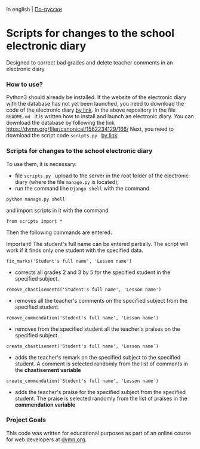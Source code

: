 In english | [По-русски](../README.md)

# Scripts for changes to the school electronic diary
Designed to correct bad grades and delete teacher comments in an electronic diary

### How to use?
Python3 should already be installed.
If the website of the electronic diary with the database has not yet been launched, you need to download the code of the electronic diary
[by link](https://github.com/devmanorg/e-diary/tree/master ).
In the above repository in the file `README.md ` it is written how to install and launch an electronic diary.
You can download the database by following the link https://dvmn.org/filer/canonical/1562234129/166/
Next, you need to download the script code `scripts.py ` [by link](https://github.com/mulchus/E-diary-scripts):


### Scripts for changes to the school electronic diary
To use them, it is necessary:
- file `scripts.py ` upload to the server in the root folder of the electronic diary (where the file ``manage.py`` is located);
- run the command line `Django shell` with the command
```
python manage.py shell
```
and import scripts in it with the command
```
from scripts import *
```

Then the following commands are entered.

Important! The student's full name can be entered partially. The script will work if it finds only one student with the specified data.
```
fix_marks('Student's full name', 'Lesson name')
```
- corrects all grades 2 and 3 by 5 for the specified student in the specified subject.


```
remove_chastisements('Student's full name', 'Lesson name')
```
- removes all the teacher's comments on the specified subject from the specified student.


```
remove_commendation('Student's full name', 'Lesson name')
```
- removes from the specified student all the teacher's praises on the specified subject.


```
create_chastisement('Student's full name', 'Lesson name`)
```
- adds the teacher's remark on the specified subject to the specified student. A comment is selected randomly from the list of comments in the **chastisement variable**


```
create_commendation('Student's full name', 'Lesson name`)
```
- adds the teacher's praise for the specified subject from the specified student. The praise is selected randomly from the list of praises in the **commendation variable**


### Project Goals
This code was written for educational purposes as part of an online course for web developers at [dvmn.org](https://dvmn.org/).
